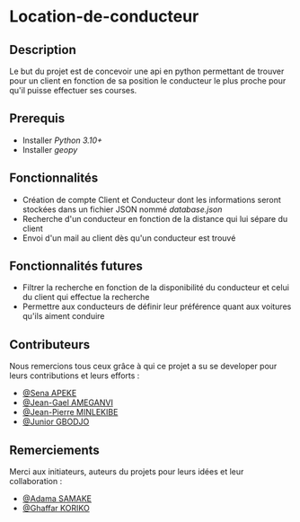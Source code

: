# Location-de-conducteur
## Description
Le but du projet est de concevoir une api en python permettant de trouver pour un client en fonction de sa position le conducteur le plus proche pour qu'il puisse effectuer ses courses.

## Prerequis

- Installer *Python 3.10+*
- Installer *geopy*

## Fonctionnalités
- Création de compte Client et Conducteur dont les informations seront stockées dans un fichier JSON nommé *database.json*
- Recherche d'un conducteur en fonction de la distance qui lui sépare du client
- Envoi d'un mail au client dès qu'un conducteur est trouvé

## Fonctionnalités futures
- Filtrer la recherche en fonction de la disponibilité du conducteur et celui du client qui effectue la recherche
- Permettre aux conducteurs de définir leur préférence quant aux voitures qu'ils aiment conduire  

## Contributeurs

Nous remercions tous ceux grâce à qui ce projet a su se developer pour leurs contributions et leurs efforts :
- [@Sena APEKE](apekekodjo@gmail.com)
- [@Jean-Gael AMEGANVI](willialfred24@gmail.com)
- [@Jean-Pierre MINLEKIBE](jpminlekibe@gmail.com)
- [@Junior GBODJO](juniorgbodjo@gmail.com)

## Remerciements

Merci aux initiateurs, auteurs du projets pour leurs idées et leur collaboration :
- [@Adama SAMAKE](adama.samake.work@gmail.com)
- [@Ghaffar KORIKO](korikoghaffar@gmail.com)
